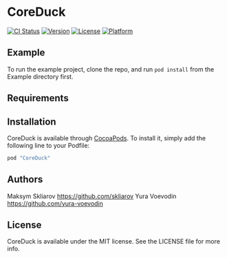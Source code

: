 # CoreDuck

[![CI Status](http://img.shields.io/travis/appdev-academy/CoreDuck.svg?style=flat)](https://travis-ci.org/appdev-academy/CoreDuck)
[![Version](https://img.shields.io/cocoapods/v/CoreDuck.svg?style=flat)](http://cocoapods.org/pods/CoreDuck)
[![License](https://img.shields.io/cocoapods/l/CoreDuck.svg?style=flat)](http://cocoapods.org/pods/CoreDuck)
[![Platform](https://img.shields.io/cocoapods/p/CoreDuck.svg?style=flat)](http://cocoapods.org/pods/CoreDuck)

## Example

To run the example project, clone the repo, and run `pod install` from the Example directory first.

## Requirements

## Installation

CoreDuck is available through [CocoaPods](http://cocoapods.org). To install
it, simply add the following line to your Podfile:

```ruby
pod "CoreDuck"
```

## Authors

Maksym Skliarov https://github.com/skliarov
Yura Voevodin https://github.com/yura-voevodin

## License

CoreDuck is available under the MIT license. See the LICENSE file for more info.
